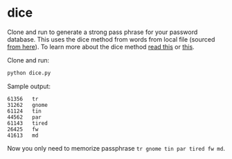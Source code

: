 # dice

Clone and run to generate a strong pass phrase for your password database. This uses the dice method from words from local file (sourced [from here](http://world.std.com/~reinhold/diceware.wordlist.asc)). To learn more about the dice method [read this](https://theintercept.com/2015/03/26/passphrases-can-memorize-attackers-cant-guess/) or [this](http://world.std.com/~reinhold/diceware.html).

Clone and run:
```bash
python dice.py
```

Sample output:
```
61356   tr
31262   gnome
61124   tin
44562   par
61143   tired
26425   fw
41613   md
```

Now you only need to memorize passphrase `tr gnome tin par tired fw md`.